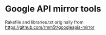 Google API mirror tools
=================

Rakefile and libraries.txt originally from 
https://github.com/rmm5t/googleapis-mirror
